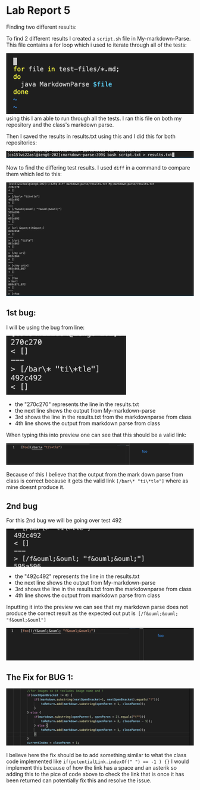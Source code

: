 # Lab Report 5

Finding two different results:

To find 2 different results I created a ```script.sh``` file in My-markdown-Parse.
This file contains a for loop which i used to iterate through all of the tests: 


![Image](script.png)
using this I am able to run through all the tests.
I ran this file on both my repository and the class's markdown parse. 

Then I saved the results in results.txt using this and I did this for both repositories:


![Image](test.png)


Now to find the differing test results. I used ```diff``` in a command to compare them which led to this:


 ![Image](diff.png)

## 1st bug:


I will be using the bug from line:


![Image](bug1.png)

- the "270c270" represents the line in the results.txt
- the next line shows the output from My-markdown-parse
- 3rd shows the line in the results.txt from the markdownparse from class
- 4th line shows the output from markdown parse from class

When typing this into preview one can see that this should be a valid link:


![Image](preview.png)


Because of this I believe that the output from the mark down parse from class is correct because it gets the valid link ```[/bar\* "ti\*tle"]``` where as mine doesnt produce it.

## 2nd bug


For this 2nd bug we will be going over test 492


![Image](res2.png)

- the "492c492" represents the line in the results.txt
- the next line shows the output from My-markdown-parse
- 3rd shows the line in the results.txt from the markdownparse from class
- 4th line shows the output from markdown parse from class

Inputting it into the preview we can see that my markdown parse does not produce the correct result as the expected out put is``` [/f&ouml;&ouml; "f&ouml;&ouml"]```

![Image](2.png)


## The Fix for BUG 1:


![Image](b.png)


I believe here the fix should be to add something similar to what the class code implemented like ```if(potentialLink.indexOf(" ") == -1 ) {}```  I would implement this because of how the link has a space and an asterik so adding this to the pice of code above to check the link that is once it has been returned can potentially fix this and resolve the issue.
